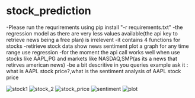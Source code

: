 # stock_prediction
-Please run the requrirements using pip install "-r requirements.txt"
-the regression model as there are very less values available(the api key  to retrieve news being a free plan) is irrelevent
-it contains 4 functions  for stocks
-retirieve stock data
show news sentiment 
plot a  graph for any time range
use regression
-for the moment the api call works well when use stocks like AAPL,PG and markets like NASDAQ,SMP(as its a news that retirves american news)
-be a bit descritive in you queries example ask it : what is AAPL stock price?,what is the sentiment analysis of AAPL stock price 

![stock1](https://github.com/user-attachments/assets/bba75a36-a260-40a6-967f-36d1ddf86c46)
![stock_2](https://github.com/user-attachments/assets/79ddd728-0555-4b57-bcb1-2f9bf6c4c546)
![stock_price](https://github.com/user-attachments/assets/1709ca73-483a-4814-a09b-e7e5253c28bd)
![sentiment](https://github.com/user-attachments/assets/3c507b1c-ee06-416f-a855-f7aaf7479f19)
![plot](https://github.com/user-attachments/assets/5e8a2ffe-daeb-4d94-a78b-144757fdbc9f)
